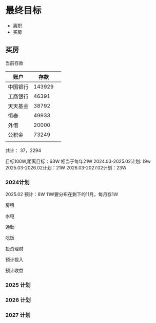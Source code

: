 
# 最终目标
+ 离职
+ 买房



## 买房

当前存款

| 账户   | 存款     |     |
| ---- | ------ | --- |
| 中国银行 | 143929 |     |
| 工商银行 | 46391  |     |
| 天天基金 | 38792  |     |
| 恒泰   | 49933  |     |
| 外借   | 20000  |     |
| 公积金  | 73249  |     |
|      |        |     |

共计： 37，2294 


目标100W,距离目标：63W
相当于每年21W
2024.03-2025.02计划:  19w
2025.03-2026.02计划：21W
2026.03-2027.02计划：23W

### 2024计划
2025.02 预计：8W
11W要分布在剩下的11月，每月存1W

房租

水电

通勤

吃饭



投资理财


预计投入


预计收益


### 2025 计划



### 2026 计划




### 2027 计划









